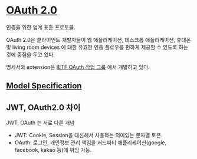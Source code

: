 # [OAuth 2.0](https://oauth.net/2/)

인증을 위한 업계 표준 프로토콜.

OAuth 2.0은 클라이언트 개발자들이 웹 애플리케이션, 데스크톱 애플리케이션, 휴대폰 및 living room devices 에 대한 유효한 인증 플로우를 편하게 제공할 수 있도록 하는 것에 중점을 두고 있다.

명세서와 extension은 [IETF OAuth 작업 그룹](https://www.ietf.org/mailman/listinfo/oauth) 에서 개발하고 있다.

## [Model Specification](https://oauth2-server.readthedocs.io/en/latest/model/spec.html)

## JWT, OAuth2.0 차이

JWT, OAuth 는 서로 다른 개념

- JWT: Cookie, Session을 대신해서 사용하는 의미있는 문자열 토큰.
- OAuth: 로그인, 개인정보 관리 책임을 서드파티 애플리케이션(google, facebook, kakao 등)에 위임 가능.
